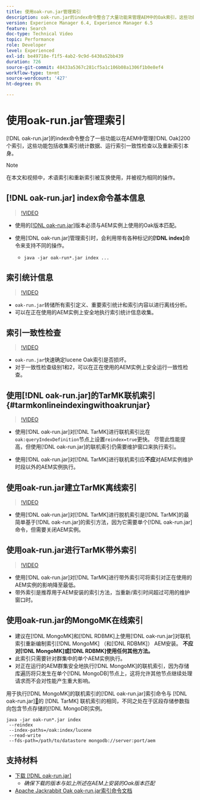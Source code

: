 ```yaml
---
title: 使用oak-run.jar管理索引
description: oak-run.jar的index命令整合了大量功能来管理AEM中的Oak索引，这些功能包括收集索引统计数据、运行索引一致性检查以及重新索引索引本身。
version: Experience Manager 6.4, Experience Manager 6.5
feature: Search
doc-type: Technical Video
topic: Performance
role: Developer
level: Experienced
exl-id: be49718e-f1f5-4ab2-9c9d-6430a52bb439
duration: 726
source-git-commit: 48433a5367c281cf5a1c106b08a1306f1b0e8ef4
workflow-type: tm+mt
source-wordcount: '427'
ht-degree: 0%

---
```


# 使用oak-run.jar管理索引

[!DNL oak-run.jar]的index命令整合了一些功能以在AEM中管理[!DNL Oak]200个索引，这些功能包括收集索引统计数据、运行索引一致性检查以及重新索引本身。

>[!NOTE]
>
>在本文和视频中，术语索引和重新索引被互换使用，并被视为相同的操作。

## [!DNL oak-run.jar] index命令基本信息

>[!VIDEO](https://video.tv.adobe.com/v/21475?quality=12&learn=on)

* 使用的[[!DNL oak-run.jar]](https://repository.apache.org/service/local/artifact/maven/redirect?r=releases&g=org.apache.jackrabbit&a=oak-run&v=1.8.0)版本必须与AEM实例上使用的Oak版本匹配。
* 使用[!DNL oak-run.jar]管理索引时，会利用带有各种标记的&#x200B;**[!DNL index]**&#x200B;命令来支持不同的操作。

   * `java -jar oak-run*.jar index ...`

## 索引统计信息

>[!VIDEO](https://video.tv.adobe.com/v/39299?quality=12&learn=on&captions=chi_hans)

* `oak-run.jar`转储所有索引定义、重要索引统计和索引内容以进行离线分析。
* 可以在正在使用的AEM实例上安全地执行索引统计信息收集。

## 索引一致性检查

>[!VIDEO](https://video.tv.adobe.com/v/36819?quality=12&learn=on&captions=chi_hans)

* `oak-run.jar`快速确定lucene Oak索引是否损坏。
* 对于一致性检查级别1和2，可以在正在使用的AEM实例上安全运行一致性检查。

## 使用[!DNL oak-run.jar]的TarMK联机索引 {#tarmkonlineindexingwithoakrunjar}

>[!VIDEO](https://video.tv.adobe.com/v/36822?quality=12&learn=on&captions=chi_hans)

* 使用[!DNL oak-run.jar]对[!DNL TarMK]进行联机索引比在`oak:queryIndexDefinition`节点上设置`reindex=true`更快。 尽管此性能提高，但使用[!DNL oak-run.jar]的联机索引仍需要维护窗口来执行索引。

* 使用[!DNL oak-run.jar]对[!DNL TarMK]进行联机索引应&#x200B;**不应**&#x200B;对AEM实例维护时段以外的AEM实例执行。

## 使用oak-run.jar建立TarMK离线索引

>[!VIDEO](https://video.tv.adobe.com/v/36820?quality=12&learn=on&captions=chi_hans)

* 使用[!DNL oak-run.jar]对[!DNL TarMK]进行脱机索引是[!DNL TarMK]的最简单基于[!DNL oak-run.jar]的索引方法，因为它需要单个[!DNL oak-run.jar]命令，但需要关闭AEM实例。

## 使用oak-run.jar进行TarMK带外索引

>[!VIDEO](https://video.tv.adobe.com/v/340807?quality=12&learn=on&captions=chi_hans)

* 使用[!DNL oak-run.jar]对[!DNL TarMK]进行带外索引可将索引对正在使用的AEM实例的影响降至最低。
* 带外索引是推荐用于AEM安装的索引方法，当重新/索引时间超过可用的维护窗口时。

## 使用oak-run.jar的MongoMK在线索引

* 建议在[!DNL MongoMK]和[!DNL RDBMK]上使用[!DNL oak-run.jar]对联机索引重新编制索引[!DNL MongoMK] （和[!DNL RDBMK]） AEM安装。 **不应对[!DNL MongoMK]或[!DNL RDBMK]使用任何其他方法。**
* 此索引只需要针对群集中的单个AEM实例执行。
* 对正在运行的AEM群集安全地执行[!DNL MongoMK]的联机索引，因为存储库遍历将只发生在单个[!DNL MongoDB]节点上，这将允许其他节点继续处理请求而不会对性能产生重大影响。

用于执行[!DNL MongoMK]的联机索引的[!DNL oak-run.jar]索引命令与 [!DNL oak-run.jar][&#128279;](#tarmkonlineindexingwithoakrunjar)的 [!DNL TarMK] 联机索引的相同，不同之处在于区段存储参数指向包含节点存储的[!DNL MongoDB]实例。

```
java -jar oak-run*.jar index
 --reindex
 --index-paths=/oak:index/lucene
 --read-write
 --fds-path=/path/to/datastore mongodb://server:port/aem
```

## 支持材料

* [下载 [!DNL oak-run.jar]](https://repository.apache.org/#nexus-search;gav~org.apache.jackrabbit~oak-run~~~~kw,versionexpand)
   * *确保下载的版本与如上所述在AEM上安装的Oak版本匹配*
* [Apache Jackrabbit Oak oak-run.jar索引命令文档](https://jackrabbit.apache.org/oak/docs/query/oak-run-indexing.html)
